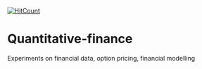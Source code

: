[![HitCount](http://hits.dwyl.com/nastiag67/https://githubcom/nastiag67/Loan-repayment.svg)](http://hits.dwyl.com/nastiag67/https://githubcom/nastiag67/Loan-repayment)

# Quantitative-finance


Experiments on financial data, option pricing, financial modelling
